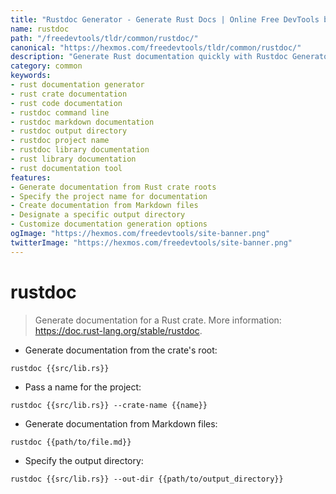 ```yaml
---
title: "Rustdoc Generator - Generate Rust Docs | Online Free DevTools by Hexmos"
name: rustdoc
path: "/freedevtools/tldr/common/rustdoc/"
canonical: "https://hexmos.com/freedevtools/tldr/common/rustdoc/"
description: "Generate Rust documentation quickly with Rustdoc Generator. Convert Rust code into readable documentation with various options. Free online tool, no registration required."
category: common
keywords:
- rust documentation generator
- rust crate documentation
- rust code documentation
- rustdoc command line
- rustdoc markdown documentation
- rustdoc output directory
- rustdoc project name
- rustdoc library documentation
- rust library documentation
- rust documentation tool
features:
- Generate documentation from Rust crate roots
- Specify the project name for documentation
- Create documentation from Markdown files
- Designate a specific output directory
- Customize documentation generation options
ogImage: "https://hexmos.com/freedevtools/site-banner.png"
twitterImage: "https://hexmos.com/freedevtools/site-banner.png"
---
```


# rustdoc

> Generate documentation for a Rust crate.
> More information: <https://doc.rust-lang.org/stable/rustdoc>.

- Generate documentation from the crate's root:

`rustdoc {{src/lib.rs}}`

- Pass a name for the project:

`rustdoc {{src/lib.rs}} --crate-name {{name}}`

- Generate documentation from Markdown files:

`rustdoc {{path/to/file.md}}`

- Specify the output directory:

`rustdoc {{src/lib.rs}} --out-dir {{path/to/output_directory}}`

